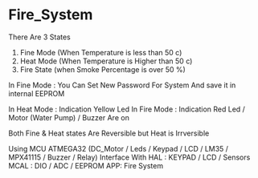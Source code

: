 # Fire_System
There Are 3 States 
1. Fine Mode (When Temperature is less than 50 c)
2. Heat Mode (When Temperature is Higher than 50 c)
3. Fire State (when Smoke Percentage is over 50 %)

In Fine Mode : You Can Set New Password For System And save it in internal EEPROM

In Heat Mode : Indication Yellow Led
In Fire Mode : Indication Red Led / Motor (Water Pump) / Buzzer Are on

Both Fine & Heat states Are Reversible but Heat is Irrversible

Using MCU ATMEGA32
(DC_Motor / Leds / Keypad / LCD / LM35 / MPX41115 / Buzzer / Relay)
Interface With 
HAL : KEYPAD / LCD / Sensors
MCAL : DIO / ADC / EEPROM
APP: Fire System
